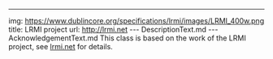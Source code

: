 ---
img: https://www.dublincore.org/specifications/lrmi/images/LRMI_400w.png
title: LRMI project
url: http://lrmi.net
--- DescriptionText.md
--- AcknowledgementText.md
This class is based on the work of the LRMI project, see [lrmi.net](http://lrmi.net) for details.
